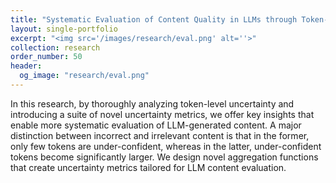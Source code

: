 ```yaml
---
title: "Systematic Evaluation of Content Quality in LLMs through Token-Level Uncertainty"
layout: single-portfolio
excerpt: "<img src='/images/research/eval.png' alt=''>"
collection: research
order_number: 50
header: 
  og_image: "research/eval.png"
---
```


In this research, by thoroughly analyzing token-level uncertainty and introducing a suite of novel uncertainty metrics, 
we offer key insights that enable more systematic evaluation of LLM-generated content. 
A major distinction between incorrect and irrelevant content is that in the former, only few tokens are under-confident, whereas in the latter, under-confident tokens become significantly larger. 
We design novel aggregation functions that create uncertainty metrics tailored for LLM content evaluation.

